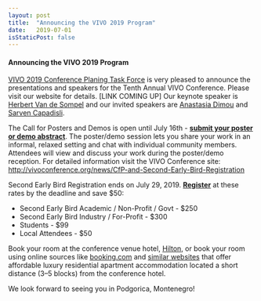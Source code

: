 ```yaml
---
layout: post
title:  "Announcing the VIVO 2019 Program"
date:   2019-07-01
isStaticPost: false
---
```


#### Announcing the VIVO 2019 Program

[VIVO 2019 Conference Planing Task Force](https://wiki.duraspace.org/display/VIVO/VIVO+Conference+Planning+Task+Force) is very pleased to announce the presentations and speakers for the Tenth Annual VIVO Conference. Please visit our website for details. [LINK COMING UP]
Our keynote speaker is [Herbert Van de Sompel](https://en.m.wikipedia.org/wiki/Herbert_Van_de_Sompel) and our invited speakers are [Anastasia Dimou](https://twitter.com/natadimou) and [Sarven Capadisli](http://csarven.ca/#i).

The Call for Posters and Demos is open until July 16th - [**submit your poster or demo abstract**](https://forms.gle/xLGyGsdT58jJBmMc7). The poster/demo session lets you share your work in an informal, relaxed setting and chat with individual community members. Attendees will view and discuss your work during the poster/demo reception.
For detailed information visit the VIVO Conference site: http://vivoconference.org/news/CfP-and-Second-Early-Bird-Registration

Second Early Bird Registration ends on July 29, 2019. [**Register**](https://www.eventbrite.com/e/vivo-2019-conference-tickets-50867496050) at these rates by the deadline and save $50:


* Second Early Bird Academic / Non-Profit / Govt - $250
* Second Early Bird Industry / For-Profit - $300
* Students - $99
* Local Attendees - $50

Book your room at the conference venue hotel, [Hilton](https://www3.hilton.com/en/hotels/montenegro/hilton-podgorica-crna-gora-TGDPMHI/index.html), or book your room using online sources like [booking.com](https://www.booking.com/) and [similar websites](http://www.ustanzadan.me/en/rent-a-stan/) that offer affordable luxury residential apartment accommodation located a short distance (3–5 blocks) from the conference hotel.

We look forward to seeing you in Podgorica, Montenegro!
